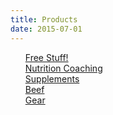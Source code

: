 ```yaml
---
title: Products
date: 2015-07-01
---
```


<style>
.expando {
  display: none;
}
.expando:target {
  display: block;
}
</style>

<ul style="list-style-type: none">
    <li>
        <a href="#freebies">Free Stuff!</a>
    </li>
    <li>
        <a href="https://square.site/book/L3P6Z8QPJYRTQ/kombat-kitchen">Nutrition Coaching</a>
    </li>
    <li>
        <a href="#supplements">Supplements</a>
    </li>
    <li>
        <a href="#beef">Beef</a>
    </li>
    <li>
        <a href="#gear">Gear</a>
    </li>
</ul>

<!-- Hidden Sections -->

<div class="expando" id="freebies">
    <h3>Freebies</h3>
    <ul style="list-style-type: none">
      <li>
          <img src="{{ site.baseurl }}/images/icon_instagram.webp" style="float: right; margin-left: 1%; width: 15%; height: auto">
          <strong>Community</strong>
          <br>
          Developing a community for support and social health is a foundational part of Kombat Kitchen. We have a group chat on Instagram that allows for easy sharing progress and motivational pictures as well as to interact with other people and as questions freely.
          <br>
          There are also several other benefits to participating in the group chat:
          <ul>
            <li>Early and exclusive access to YouTube and Podcast content</li>
            <li>Priority responses to Q&As</li>
            <li>Priority notification of new products, services, and discount codes</li>
          </ul>
          If interested:
          <br>
          <br>
          <a class="btn" href="https://instagram.com/savagezen">Message me on Instagram</a>
          <br>
          <hr>
      </li>
      <li>
        <img src="{{ site.baseurl }}/images/icon_castbox.webp" style="float: right; margin-left: 1%; width: 30%; height: auto">
        <strong>Kombat Kitchen Podcast</strong>
        <br>
        The Kombat Kitchen Podcast features informative "mini-pods" in the realm of animal-based nutrition and combat sports as well as full length interviews with radical and influential people I've encountered (ranging from mental health professionals to other  nutrition enthusiasts to high performance athletes). 
        <br>
        <br>
        <a class ="btn" href="https://castbox.fm/ch/2937016">Listen Now</a>
        <br>
        <hr>
      </li>
      <li>
          <img src="{{ site.baseurl }}/images/cover_youth.webp" style="width: 15%; height: auto; float: right; margin-left: 1%">
          <strong>30 Day Challenge:  Youth / Parent</strong>
          <br>
          Nutrition, fitness, mental health, and community all wrapped in one for children of all ages. These programs are age specific (8 and under, 9 - 14 years old, and 15+ years old). Parental participation is required and each program is an excellent starting point for adults as well!
          <br>
          <br>
          <a class="btn" href="https://docs.google.com/document/d/1sd2nnWdQCKCc66bG1GoKjWA9kHngXTLKJ8bCrnG7dtA/edit?usp=sharing">View</a>
          <br>
          <hr>
      </li>
      <li>
          <img src="{{ site.baseurl }}/images/cover_white.webp" style="width: 15%; height: auto; float: right; margin-left: 1%">
          <strong>30 Day Challenge:  White Belt Level</strong>
          <br>
          The introduction, the original, the foundational 30 day challenge to improving your health. Research backed, evidence based e-book complete with nutrition and lifestyle recommendations to support metabolic, social, mental, and physical health.
          <br>
          <br>
          <a class="btn" href="https://docs.google.com/document/d/1rwU6oyvDzk_ICVtzExTlSZmlxq_feasBF9Z4AVinUUw/edit?usp=sharing">View</a>
          <br>
          <hr>
      </li>
      <li>
          <img src="{{ site.baseurl }}/images/cover_blue.webp" style="width: 15%; height: auto; float: right; margin-left: 1%">
          <strong>30 Day Challenge:  Blue Belt Level</strong>
          <br>
          Continuing where the White Belt program leaves off, we further our education towards improved health and performance by focusing on protein, water, and Vitamin D for the next 30 days.
          <br>
          <br>
          <a class="btn" href="https://docs.google.com/document/d/1_nduWXNqr5tbXSJgN9cYa6Og-PcE9JM3aiidwTLyy2o/edit?usp=sharing">View</a>
          <br>
          <hr>
      </li>
      <li>
          <img src="{{ site.baseurl }}/images/cover_purple.webp" style="width: 15%; height: auto; float: right; margin-left: 1%">
          <strong>30 Day Challenge:  Purple Belt Level</strong>
          <br>
          In this installment of the Kombat Kitchen we focus on further increasing protein intake, exclusive benefits of animal protein, pros and cons of dairy, general physical preparedness, sport specific training, beef liver, mindfulness, and gratitude. At 24 pages and 140 references, this is the most comprehensive volume in the series yet!
          <br>
          <br>
          <a class="btn" href="https://docs.google.com/document/d/1xc_yCmlJi0rAbMSN-IP4JThtys9UVW2y5653V68Jg9o/edit?usp=sharing">View</a>
          <br>
          <hr>
      </li>
      <li>
          <img src="{{ site.baseurl }}/images/cover_carnivorekickstart.webp" style="width: 15%; height: auto; float: right; margin-left: 1%">
          <strong>Carnivore Kickstart:  A Resource Guide</strong>
          <br>
          <i>Coming Soon!</i>
          <br>
          <br>
          <br>
          <br>
      </li>
    </ul>
</div>

<div class="expando" id="supplements">
    <h3>Supplements</h3>
    <ul style="list-style-type: none">
        <li>
            <strong>Heart & Soil Supplements</strong>
            <br>
            <img src="{{ site.baseurl}}/images/icon_heartandsoil5.webp" style="float: right; width: 40%; height: auto; margin-left: 1%">
            <br>
            Freeze dried beef organ supplements made from grass-fed, grass-finished, <a href="https://heartandsoil.co/pages/land-regeneration">regeneratively raised cattle</a> that provide <a href="https://heartandsoil.co/pages/nose-to-tail">nose-to-tail nutrition</a> on the go and on the run.  Beef organs provide a range of benefits from improving athletic performance and libido, to immune and digestive function, to joint health and mood.  <code>Save 10%</code> with the code <code>savagezen10</code>.
            <br>
            <br>
            <a class="btn" title="10% off code: savagezen10" href="https://heartandsoil.co">Shop Now</a>
            <hr>
        </li>
        <li>
            <strong>Native Natural Personal Care Products</strong>
            <br>
            <img src="{{ site.baseurl }}/images/icon_native.webp" style="float: right; width: 30%; height: auto; margin-left: 1%">
            <br>
            Native offers natural personal care products (toothpaste, deodorant, body wash) that are <a href="">free from harmful chemicals, smell great, and actually work</a>.  We all know some "natural" products deliver less than admirable results.  Not so with Native!  Get a <code>free mini-deodorant</code> with your order by using the link below.
            <br>
            <br>
            <a class="btn" title="FREE mini deodorant with your order" href="https://refer.nativecos.com/x/VDhq73">Shop Now</a>
            <hr>
        </li>
        <li>
            <strong>Redmond Real Salt (and Electrolytes)</strong>
            <br>
            <img src="{{ site.baseurl }}/images/icon_redmond.webp" style="float: right; width: 30%; height: auto; margin-left: 1%">
            <br>
            Redmond makes one of the purest American mined salts that has one of the <a href="">highest, most diverse trace mineral profiles</a>.  They also sell an <a href="">electrolyte supplement</a>s made with their great salt.  Get <code>15% off</code> with code <code>savaegzen</code>.
            <br>
            <br>
            <a class="btn" title="15% off code: savagezen" href="https://shop.redmond.life?afmc=savagezen">Shop Now</a>
            <hr>
        </li>
        <!--
        <li>
            <strong>Flyby Electrolytes</strong>
            <br>
            <img src="{{ site.baseurl }}/images/icon_flyby.webp" style="float: right; width: 30%; height: auto; margin-left: 1%">
            <br>
            Flyby offers a great tasting, all-natural electrolyte supplement that is about 3x as concentrated as commercial sport's drinks at about half the cost.  The powder mix contains no fillers and no extra "vitamins", just the electrolytes you want and need.  Best of all, it's low sodium, so you can add salt as your training or the weather demands.
            <br>
            <br>
            <a class="btn" title="save $25 using this link" href="https://www.flyby.co/?rfsn=4562479.acaf32">Shop Now</a>
            <hr>
        </li>
        -->
    </ul>
</div>

<div class="expando" id="beef">
    <h3>Beef</h3>
    <ul style="list-style-type: none">
        <li>
        <strong>Tru Beef</strong>
        <br>
        <img src="{{ site.baseurl}}/images/icon_trubeef.webp" style="float: right; width: 40%; height: auto; margin-left: 1%">
        <br>
        Tru Beef provides grass-fed, pasture-raised beef that is 100% USDA certified organic and utilizes sustainable, <a href="https://truorganicbeef.com/pages/trubeef-is-carbon-neutral">carbon-neutral</a> farming practices.  They are also part of the Global Animal Partnership.  <code>Save $25</code> using the link / button below.
        <br>
        <br>
        <a class="btn" title="save 10% with code: savagezen10" href="http://trubeeftruorganicb.refr.cc/austinh">Shop Now</a>
        </li>
    </ul>
</div>

<div class="expando" id="gear">
    <h3>Gear</h3>
    <ul style="list-style-type: none">
        <li>
        <strong>Submission Shark Apparel</strong>
        <br>
        <img src="{{ site.baseurl }}/images/icon_submissionshark.webp" style="float: right; width: 30%; height: auto; margin-left: 1%">
        <br>
        Get uniquely designed no-gi spats, rash guards, and t-shirts from a brand that supports and tells the stories of every day jiu jitsu practitioners.  They have also featured campaigns such as donating <code>$10 of every order towards combating domestic violence</code>.  Even better, you <code>save 10%</code> with the code <code>savagezen</code>.
        <br>
        <br>
        <a class="btn" title="10% off code: savagezen" href="https://submissionshark.com?sca_ref=417099.F7Jdvw3jHp">Show Now</a>
        <hr>
    </li>
    </ul>
</div>

